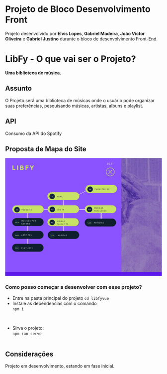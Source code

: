# Projeto de Bloco Desenvolvimento Front

Projeto desenvolvido por **Elvis Lopes**, **Gabriel Madeira**, **João Victor Oliveira** e **Gabriel Justino** durante o bloco de desenvolvimento Front-End.

# LibFy - O que vai ser o Projeto?

**Uma biblioteca de música.**



## Assunto

O Projeto será uma biblioteca de músicas onde o usuário pode organizar suas preferências, pesquisando músicas, artistas, albuns e playlist.

## API

Consumo da API do Spotify

## Proposta de Mapa do Site

![Mapa do Site](https://github.com/21E221E3GRPEDS01C2N2P1/Libfy/blob/main/Mapa_Site.jpg?raw=true)

### Como posso começar a desenvolver com esse projeto?
* Entre na pasta principal do projeto `cd libfyvue`
* Instale as dependencias com o comando
<br/> `npm i` <br/>
<br/>

- Sirva o projeto:
<br/> `npm run serve` <br/> <br/>

## Considerações

Projeto em desenvolvimento, estando em fase inicial. 
